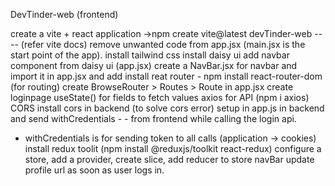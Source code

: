 DevTinder-web (frontend)

create a vite + react application
  ->npm create vite@latest devTinder-web -- --  (refer vite docs)
remove unwanted code from app.jsx (main.jsx is the start point of the app).
install tailwind css
install daisy ui 
add navbar component from daisy ui (app.jsx)
create a NavBar.jsx for navbar and import it in app.jsx and add <navbar/>
install reat router - npm install react-router-dom (for routing)
create BrowseRouter > Routes > Route in app.jsx
create loginpage
useState() for fields to fetch values
axios for API (npm i axios)
CORS install cors in backend (to solve cors error) setup in app.js in backend and send withCredentials    - - from   frontend while calling the login api.
- withCredentials is for sending token to all calls (application -> cookies)
install redux toolit (npm install @reduxjs/toolkit react-redux)
configure a store, add a provider, create slice, add reducer to store
navBar update profile url as soon as user logs in.

